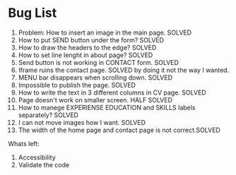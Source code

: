 # Bug List

1. Problem: How to insert an image in the main page. SOLVED
2. How to put SEND button under the form? SOLVED
3. How to draw the headers to the edge? SOLVED
4. How to set line lenght in about page? SOLVED
5. Send button is not working in CONTACT form. SOLVED
6. Iframe ruins the contact page. SOLVED by doing it not the way I wanted.
7. MENU bar disappears when scrolling down. SOLVED
8. Impossible to publish the page. SOLVED
11. How to write the text in 3 different columns in CV page. SOLVED
12. Page doesn't work on smaller screen. HALF SOLVED
13. How to manege EXPERIENSE EDUCATION and SKILLS labels separately? SOLVED 
14. I can not move images how I want. SOLVED
16. The width of the home page and contact page is not correct.SOLVED

Whats left:
1. Accessibility
2. Validate the code
